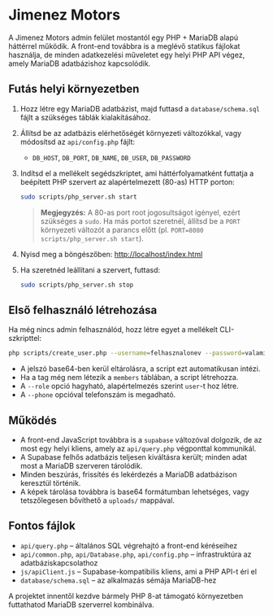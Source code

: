 # Jimenez Motors

A Jimenez Motors admin felület mostantól egy PHP + MariaDB alapú háttérrel működik. A front-end továbbra is a meglévő statikus fájlokat használja, de minden adatkezelési műveletet egy helyi PHP API végez, amely MariaDB adatbázishoz kapcsolódik.

## Futás helyi környezetben

1. Hozz létre egy MariaDB adatbázist, majd futtasd a `database/schema.sql` fájlt a szükséges táblák kialakításához.
2. Állítsd be az adatbázis elérhetőségét környezeti változókkal, vagy módosítsd az `api/config.php` fájlt:
   - `DB_HOST`, `DB_PORT`, `DB_NAME`, `DB_USER`, `DB_PASSWORD`
3. Indítsd el a mellékelt segédszkriptet, ami háttérfolyamatként futtatja a beépített PHP szervert az alapértelmezett (80-as) HTTP porton:
   ```bash
   sudo scripts/php_server.sh start
   ```
   > **Megjegyzés:** A 80-as port root jogosultságot igényel, ezért szükséges a `sudo`. Ha más portot szeretnél, állítsd be a `PORT` környezeti változót a parancs előtt (pl. `PORT=8080 scripts/php_server.sh start`).
4. Nyisd meg a böngészőben: <http://localhost/index.html>

5. Ha szeretnéd leállítani a szervert, futtasd:
   ```bash
   sudo scripts/php_server.sh stop
   ```

## Első felhasználó létrehozása

Ha még nincs admin felhasználód, hozz létre egyet a mellékelt CLI-szkripttel:

```bash
php scripts/create_user.php --username=felhasznalonev --password=valami --member="IG név" --role=admin --rank="Owner"
```

- A jelszó base64-ben kerül eltárolásra, a script ezt automatikusan intézi.
- Ha a tag még nem létezik a `members` táblában, a script létrehozza.
- A `--role` opció hagyható, alapértelmezés szerint `user`-t hoz létre.
- A `--phone` opcióval telefonszám is megadható.

## Működés

- A front-end JavaScript továbbra is a `supabase` változóval dolgozik, de az most egy helyi kliens, amely az `api/query.php` végponttal kommunikál.
- A Supabase felhős adatbázis teljesen kiváltásra került; minden adat most a MariaDB szerveren tárolódik.
- Minden beszúrás, frissítés és lekérdezés a MariaDB adatbázison keresztül történik.
- A képek tárolása továbbra is base64 formátumban lehetséges, vagy tetszőlegesen bővíthető a `uploads/` mappával.

## Fontos fájlok

- `api/query.php` – általános SQL végrehajtó a front-end kéréseihez
- `api/common.php`, `api/Database.php`, `api/config.php` – infrastruktúra az adatbáziskapcsolathoz
- `js/apiClient.js` – Supabase-kompatibilis kliens, ami a PHP API-t éri el
- `database/schema.sql` – az alkalmazás sémája MariaDB-hez

A projektet innentől kezdve bármely PHP 8-at támogató környezetben futtathatod MariaDB szerverrel kombinálva.
